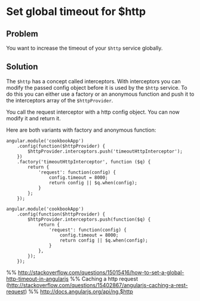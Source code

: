 # Set global timeout for $http

## Problem

You want to increase the timeout of your `$http` service globally.

## Solution

The `$http` has a concept called interceptors. With interceptors you can modify the passed config object before it is
 used by the `$http` service. To do this you can either use a factory or an anonymous function and push it to the
 interceptors array of the `$httpProvider`.

You call the request interceptor with a http config object. You can now modify it and return it.

Here are both variants with factory and anonymous function:

~~~
angular.module('cookbookApp')
    .config(function($httpProvider) {
        $httpProvider.interceptors.push('timeoutHttpInterceptor');
    })
    .factory('timeoutHttpInterceptor', function ($q) {
        return {
            'request': function(config) {
                config.timeout = 8000;
                return config || $q.when(config);
            }
        };
    });
~~~

~~~
angular.module('cookbookApp')
    .config(function($httpProvider) {
        $httpProvider.interceptors.push(function($q) {
            return {
                'request': function(config) {
                    config.timeout = 8000;
                    return config || $q.when(config);
                }
            },
        });
    });
~~~


%% http://stackoverflow.com/questions/15015416/how-to-set-a-global-http-timeout-in-angularjs
%% Caching a http request (http://stackoverflow.com/questions/15402867/angularjs-caching-a-rest-request)
%% http://docs.angularjs.org/api/ng.$http